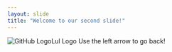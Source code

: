 ```yaml
---
layout: slide
title: "Welcome to our second slide!"
---
```

![GitHub Logo](/images/logo.png)Lul Logo
Use the left arrow to go back! 
